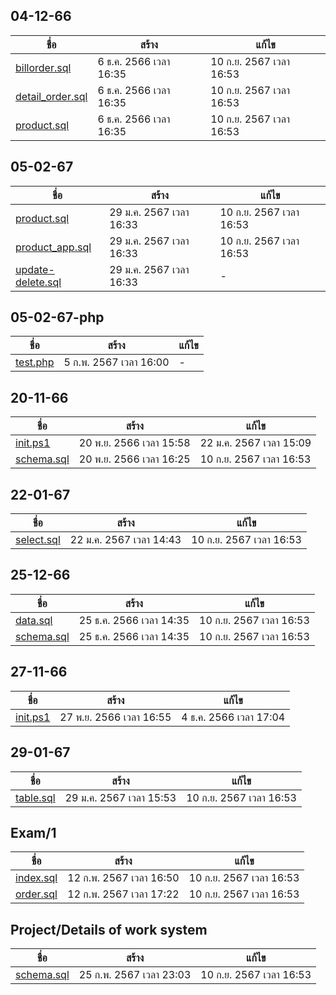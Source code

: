 
## 04-12-66

ชื่อ | สร้าง | แก้ไข
---| ----| ---
[billorder.sql](04-12-66/billorder.sql) | 6 ธ.ค. 2566 เวลา 16:35 | 10 ก.ย. 2567 เวลา 16:53
[detail_order.sql](04-12-66/detail_order.sql) | 6 ธ.ค. 2566 เวลา 16:35 | 10 ก.ย. 2567 เวลา 16:53
[product.sql](04-12-66/product.sql) | 6 ธ.ค. 2566 เวลา 16:35 | 10 ก.ย. 2567 เวลา 16:53

## 05-02-67

ชื่อ | สร้าง | แก้ไข
---| ----| ---
[product.sql](05-02-67/product.sql) | 29 ม.ค. 2567 เวลา 16:33 | 10 ก.ย. 2567 เวลา 16:53
[product_app.sql](05-02-67/product_app.sql) | 29 ม.ค. 2567 เวลา 16:33 | 10 ก.ย. 2567 เวลา 16:53
[update-delete.sql](05-02-67/update-delete.sql) | 29 ม.ค. 2567 เวลา 16:33 | - 

## 05-02-67-php

ชื่อ | สร้าง | แก้ไข
---| ----| ---
[test.php](05-02-67-php/test.php) | 5 ก.พ. 2567 เวลา 16:00 | - 

## 20-11-66

ชื่อ | สร้าง | แก้ไข
---| ----| ---
[init.ps1](20-11-66/init.ps1) | 20 พ.ย. 2566 เวลา 15:58 | 22 ม.ค. 2567 เวลา 15:09
[schema.sql](20-11-66/schema.sql) | 20 พ.ย. 2566 เวลา 16:25 | 10 ก.ย. 2567 เวลา 16:53

## 22-01-67

ชื่อ | สร้าง | แก้ไข
---| ----| ---
[select.sql](22-01-67/select.sql) | 22 ม.ค. 2567 เวลา 14:43 | 10 ก.ย. 2567 เวลา 16:53

## 25-12-66

ชื่อ | สร้าง | แก้ไข
---| ----| ---
[data.sql](25-12-66/data.sql) | 25 ธ.ค. 2566 เวลา 14:35 | 10 ก.ย. 2567 เวลา 16:53
[schema.sql](25-12-66/schema.sql) | 25 ธ.ค. 2566 เวลา 14:35 | 10 ก.ย. 2567 เวลา 16:53

## 27-11-66

ชื่อ | สร้าง | แก้ไข
---| ----| ---
[init.ps1](27-11-66/init.ps1) | 27 พ.ย. 2566 เวลา 16:55 | 4 ธ.ค. 2566 เวลา 17:04

## 29-01-67

ชื่อ | สร้าง | แก้ไข
---| ----| ---
[table.sql](29-01-67/table.sql) | 29 ม.ค. 2567 เวลา 15:53 | 10 ก.ย. 2567 เวลา 16:53

## Exam/1

ชื่อ | สร้าง | แก้ไข
---| ----| ---
[index.sql](Exam/1/index.sql) | 12 ก.พ. 2567 เวลา 16:50 | 10 ก.ย. 2567 เวลา 16:53
[order.sql](Exam/1/order.sql) | 12 ก.พ. 2567 เวลา 17:22 | 10 ก.ย. 2567 เวลา 16:53

## Project/Details of work system

ชื่อ | สร้าง | แก้ไข
---| ----| ---
[schema.sql](Project/Details%20of%20work%20system/schema.sql) | 25 ก.พ. 2567 เวลา 23:03 | 10 ก.ย. 2567 เวลา 16:53
